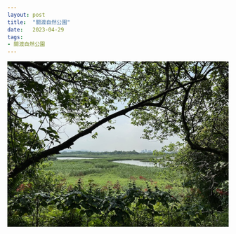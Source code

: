 ```yaml
---
layout: post
title:  "關渡自然公園"
date:   2023-04-29
tags:
- 關渡自然公園
---
```

![關渡自然公園](/media/2023-04-29-關渡自然公園.jpeg)